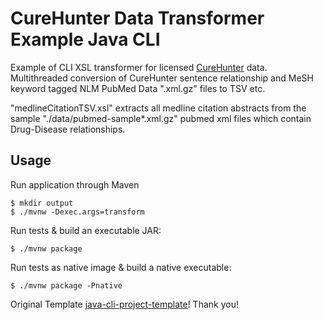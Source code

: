 # CureHunter Data Transformer Example Java CLI 

Example of CLI XSL transformer for licensed [CureHunter](https://curehunter.com) data.
Multithreaded conversion of CureHunter sentence relationship and MeSH keyword tagged NLM PubMed Data ".xml.gz" files to TSV etc.

"medlineCitationTSV.xsl" extracts all medline citation abstracts from the sample "./data/pubmed-sample*.xml.gz" pubmed xml files which contain Drug-Disease relationships.

## Usage

Run application through Maven

```
$ mkdir output
$ ./mvnw -Dexec.args=transform
```

Run tests & build an executable JAR:

```
$ ./mvnw package
```

Run tests as native image & build a native executable:

```
$ ./mvnw package -Pnative
```

Original Template [java-cli-project-template](https://github.com/maciejwalkowiak/java-cli-project-template)! Thank you!
